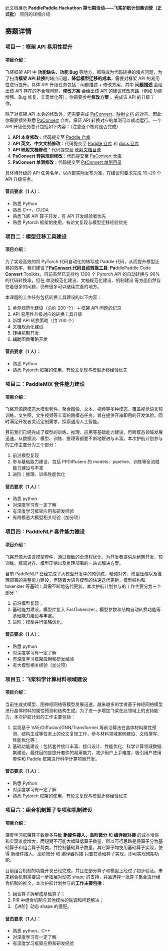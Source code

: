 此文档展示 **PaddlePaddle Hackathon 第七期活动——飞桨护航计划集训营（正式批）** 项目的详细介绍

## 赛题详情

### 项目一：框架 API 易用性提升

#### 项目介绍：

飞桨框架 API 中 **功能缺失、功能 Bug** 等地方，都将成为代码转换的堵点问题，为了扫清**框架 API 转换**的堵点问题，**降低模型迁移的成本**，需要对框架 API 的易用性进行提升。具体 API 升级任务包括：问题描述 + 修改方案，其中 **问题描述** 会给出该 API 存在的不合理问题，**修改方案** 会给出该 API 的建议修改思路（例如 功能增强、Bug 修复、实现优化等），你需要参考**修改方案** ，完成该 API 的升级工作。

除了对框架 API 本身的修改外，还需要完成 [PaConvert](https://github.com/PaddlePaddle/PaConvert)、[映射文档](https://github.com/PaddlePaddle/docs/blob/develop/docs/guides/model_convert/convert_from_pytorch/api_difference/pytorch_api_mapping_format_cn.md) 的对齐。因此你需要额外熟悉 [PaConvert](https://github.com/PaddlePaddle/PaConvert) 仓库，保证 API 转换对应的单测可以成功运行。一个 API 升级任务总计包括如下内容：（注意逐个核对是否完成）

1. **API 本身修改**：代码提交至 [Paddle 仓库](https://github.com/PaddlePaddle/Paddle)
2. **API 英文、中文文档修改**：代码提交至 [Paddle 仓库](https://github.com/PaddlePaddle/Paddle) 和 [docs 仓库](https://github.com/PaddlePaddle/docs)
3. **API 映射文档修改**：代码提交至 [映射文档目录](https://github.com/PaddlePaddle/docs/tree/develop/docs/guides/model_convert/convert_from_pytorch/api_difference/)
4. **PaConvert 转换规则修改**：代码提交至 [PaConvert 仓库](https://github.com/PaddlePaddle/PaConvert)
5. **PaConvert 单测修改**：代码提交至 [PaConvert 单侧目录](https://github.com/PaddlePaddle/PaConvert/tree/master/tests)

具体待升级的 API 任务名单，以内部实际发布为准，在结营时要求完成 10~20 个 API 升级任务。

#### 营员要求（1 人）：

- 熟悉 Python
- 熟悉 C++、CUDA
- 熟悉飞桨 API 算子开发，有 API 开发经验者优先
- 熟悉 Pytorch 框架的使用，有论文复现与模型迁移经验优先

### 项目二：模型迁移工具建设

#### 项目介绍：

为了实现高效的将 PyTorch 代码自动化的转写成 Paddle 代码，从而提升模型迁移的效率，我们建设了[**PaConvert 代码自动转换工具**](https://github.com/PaddlePaddle/PaConvert): **Pa**ddlePaddle Code **Convert** Toolkits。目前虽然已支持约 1300 个 Pytorch API 的自动转换与 90%的代码转换率，但在 单测规范化建设、文档规范化建设、机制建设 等方面仍然存在着很多的问题，仍有很多可以继续完善的地方。

本课题的工作任务包括转换工具建设的以下内容：

1. 单测规范化建设（总约 200 个） + 框架 API 问题的记录
2. API 易用性升级对应的转换工具升级
3. 新增 API 转换策略（约 200 个）
4. 文档规范化建设
5. 转换机制开发
6. 辅助函数策略开发

#### 营员要求（1 人）：

- 熟悉 Python
- 熟悉 Pytorch 框架的使用，有论文复现与模型迁移经验优先

### 项目三：PaddleMIX 套件能力建设

#### 项目介绍：

飞桨开源跨模态大模型套件，聚合图像、文本、视频等多种模态，覆盖视觉语言预训练，文生图，文生视频等丰富的跨模态任务。旨在提供开箱即用的开发体验，同时满足开发者灵活定制需求，探索通用人工智能。

目前我们已经完成了模型的训练、推理、应用等基础能力建设，但跨模态领域发展迅速，从数据流、模型、训练、推理等都要不断地跟进与丰富。本次护航计划参与的工作主要分为三个部分：

1. 前沿模型复现
2. 参与基础能力建设，包括 PPDiffusers 的 models、pipeline、训练等全流程能力建设与丰富
3. 进阶：推理、训练性能优化

#### 营员要求（1 人）：

- 熟悉 python
- 对深度学习有一定了解
- 有深度学习框架应用和研发经验
- 有跨模态大模型相关经验（加分项）

### 项目四：PaddleNLP 套件能力建设

#### 项目介绍：

飞桨开源大语言模型套件，通过极致的全流程优化，为开发者提供从组网开发、预训练、精调对齐、模型压缩以及推理部署的一站式解决方案。

目前 PaddleNLP 已经完成了大模型开发中的预训练、精调对齐、模型压缩以及推理部署的完整能力建设，但随着大语言模型的快速迭代更新，模型结构和 tokenizer 等基础工具需不断地迭代更新。本次护航计划参与的工作主要分为三个部分：

1. 前沿模型复现；
2. 基础能力建设，模型库接入 FastTokenizer，模型参数和结构自动转换功能等基础能力建设与丰富。
3. 进阶：模型并行策略优化。

#### 营员要求（1 人）：

- 熟悉 python
- 对深度学习有一定了解
- 有深度学习框架应用和研发经验
- 有大模型相关经验（加分项）

### 项目五：飞桨科学计算材料领域建设

#### 项目介绍：

当前生成式模型、图神经网络等模型发展迅速，越来越多的学者基于神经网络模型进行晶体材料的属性预测和结构生成。为了进一步增加飞桨在此领域上的支持能力，本次护航计划的工作主要包括：

1. 实现基于 VAE/Diffusion/GNN/Transformer 等前沿算法在晶体材料属性预测、结构生成等任务上的论文复现工作，参与材料领域案例建设、文档撰写、性能优化等；
2. 基础功能建设：包括套件接口丰富、接口设计、性能优化、科学计算领域数据集建设。最终目的是提升套件的易用能力，减少用户上手难度，吸引用户使用套件和 Paddle 框架进行科学计算项目开发。

#### 营员要求（1 人）：

- 熟悉 Python
- 对深度学习有一定了解
- 熟悉 Pytorch 框架的使用，有论文复现与模型迁移经验优先

### 项目六：组合机制算子专项和机制建设

#### 项目介绍：

深度学习框架算子数量多导致 **新硬件接入、高阶微分** 和 **编译器对接** 的成本增高和实现难度增大。而短期不可能大幅降低算子数量，所以可行思路是将算子分为基础算子和组合算子两类，并控制基础算子数量，其它算子均使用基础算子实现，使得 新硬件接入、高阶微分 和 编译器对接 只要在基础算子实现，即可实现预期功能。

目前组合机制的功能开发已经完成，并且在部分算子和模型上经过了初步验证。未来组合机制需要进一步拓展对动态 shape 的支持，并且选择一批算子集合进行组合机制的推全，本次护航计划参与的**工作主要包括**：

1. 组合算子拆解成基础算子；
2. PIR 中组合机制与其他模块的联调和问题解决；
3. 【进阶】动态 shape 的适配。

#### 营员要求（1 人）：

- 熟悉 python，C++
- 对深度学习有一定了解
- 有深度学习框架应用和研发经验
